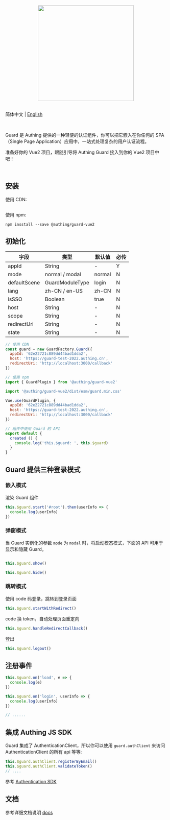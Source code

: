 <div align=center>
  <img width="300" src="https://files.authing.co/authing-console/authing-logo-new-20210924.svg" />
</div>

<br />

简体中文 | [English](./README.md)

<br />

Guard 是 Authing 提供的一种轻便的认证组件，你可以把它嵌入在你任何的 SPA（Single Page Application）应用中，一站式处理复杂的用户认证流程。

准备好你的 Vue2 项目，跟随引导将 Authing Guard 接入到你的 Vue2 项目中吧！

<br />

## 安装

使用 CDN:

``` shell

```

使用 npm:

``` shell
npm insstall --save @authing/guard-vue2
```

## 初始化

|字段|类型|默认值|必传
|-----|----|----|----|
|appId|String| - |Y|
|mode|normal / modal|normal|N|
|defaultScene|GuardModuleType|login|N|
|lang|zh-CN / en-US|zh-CN|N|
|isSSO|Boolean|true|N|
|host|String| - |N|
|scope|String| - |N|
|redirectUri|String| - |N|
|state|String| - |N|


``` javascript
// 使用 CDN
const guard = new GuardFactory.Guard({
  appId: '62e22721c889dd44bad1dda2',
  host: 'https://guard-test-2022.authing.cn',
  redirectUri: 'http://localhost:3000/callback'
})

// 使用 npm
import { GuardPlugin } from '@authing/guard-vue2'

import '@authing/guard-vue2/dist/esm/guard.min.css'

Vue.use(GuardPlugin, {
  appId: '62e22721c889dd44bad1dda2',
  host: 'https://guard-test-2022.authing.cn',
  redirectUri: 'http://localhost:3000/callback'
})
```

``` typescript
// 组件中使用 Guard 的 API
export default {
  created () {
    console.log('this.$guard: ', this.$guard)
  }
}
```

## Guard 提供三种登录模式

### 嵌入模式

渲染 Guard 组件

``` javascript
this.$guard.start('#root').then(userInfo => {
  console.log(userInfo)
})
```

### 弹窗模式

当 Guard 实例化的参数 `mode` 为 `modal` 时，将启动模态模式，下面的 API 可用于显示和隐藏 Guard。

``` javascript

this.$guard.show()
```

``` javascript
this.$guard.hide()
```

### 跳转模式

使用 code 码登录，跳转到登录页面

``` javascript
this.$guard.startWithRedirect()
```

code 换 token，自动处理页面重定向

``` javascript
this.$guard.handleRedirectCallback()
```

登出

``` javascript
this.$guard.logout()
```

## 注册事件

``` javascript
this.$guard.on('load', e => {
  console.log(e)
})

this.$guard.on('login', userInfo => {
  console.log(userInfo)
})

// ......
```

## 集成 Authing JS SDK

Guard 集成了 AuthenticationClient，所以你可以使用 `guard.authClient` 来访问 AuthenticationClient 的所有 api 等等:

``` javascript
this.$guard.authClient.registerByEmail()
this.$guard.authClient.validateToken()
// ....
```

参考 [Authentication SDK](https://docs.authing.cn/v2/reference/sdk-for-node/authentication/) 

## 文档

参考详细文档说明 [docs](https://docs.authing.cn/v2/reference/guard/v2/)
